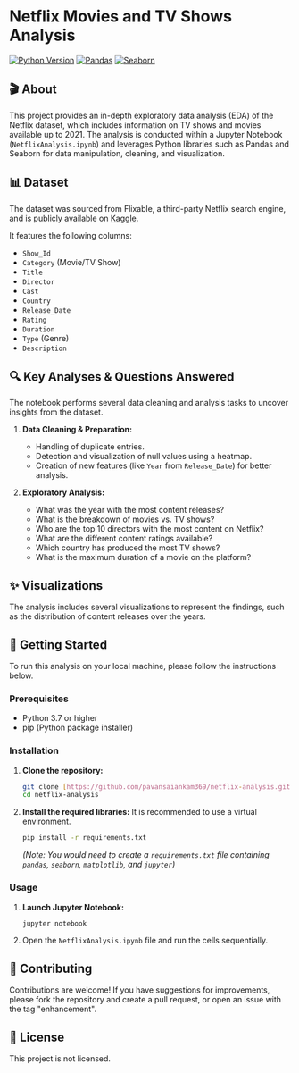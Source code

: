 # Netflix Movies and TV Shows Analysis

[![Python Version](https://img.shields.io/badge/Python-3.9+-blue.svg)](https://www.python.org/downloads/)
[![Pandas](https://img.shields.io/badge/Pandas-1.3.3-blue)](https://pandas.pydata.org/)
[![Seaborn](https://img.shields.io/badge/Seaborn-0.11.2-blue)](https://seaborn.pydata.org/)

## 🎬 About

This project provides an in-depth exploratory data analysis (EDA) of the Netflix dataset, which includes information on TV shows and movies available up to 2021. The analysis is conducted within a Jupyter Notebook (`NetflixAnalysis.ipynb`) and leverages Python libraries such as Pandas and Seaborn for data manipulation, cleaning, and visualization.

## 📊 Dataset

The dataset was sourced from Flixable, a third-party Netflix search engine, and is publicly available on [Kaggle](https://www.kaggle.com/datasets/shivamb/netflix-shows).

It features the following columns:

* `Show_Id`
* `Category` (Movie/TV Show)
* `Title`
* `Director`
* `Cast`
* `Country`
* `Release_Date`
* `Rating`
* `Duration`
* `Type` (Genre)
* `Description`

## 🔍 Key Analyses & Questions Answered

The notebook performs several data cleaning and analysis tasks to uncover insights from the dataset.

1.  **Data Cleaning & Preparation:**
    * Handling of duplicate entries.
    * Detection and visualization of null values using a heatmap.
    * Creation of new features (like `Year` from `Release_Date`) for better analysis.

2.  **Exploratory Analysis:**
    * What was the year with the most content releases?
    * What is the breakdown of movies vs. TV shows?
    * Who are the top 10 directors with the most content on Netflix?
    * What are the different content ratings available?
    * Which country has produced the most TV shows?
    * What is the maximum duration of a movie on the platform?

## ✨ Visualizations

The analysis includes several visualizations to represent the findings, such as the distribution of content releases over the years.



## 🚀 Getting Started

To run this analysis on your local machine, please follow the instructions below.

### Prerequisites

* Python 3.7 or higher
* pip (Python package installer)

### Installation

1.  **Clone the repository:**
    ```bash
    git clone [https://github.com/pavansaiankam369/netflix-analysis.git](https://github.com/pavansaiankam369/netflix-analysis.git)
    cd netflix-analysis
    ```

2.  **Install the required libraries:**
    It is recommended to use a virtual environment.
    ```bash
    pip install -r requirements.txt
    ```
    *(Note: You would need to create a `requirements.txt` file containing `pandas`, `seaborn`, `matplotlib`, and `jupyter`)*

### Usage

1.  **Launch Jupyter Notebook:**
    ```bash
    jupyter notebook
    ```

2.  Open the `NetflixAnalysis.ipynb` file and run the cells sequentially.

## 🤝 Contributing

Contributions are welcome! If you have suggestions for improvements, please fork the repository and create a pull request, or open an issue with the tag "enhancement".

## 📜 License

This project is not licensed.

